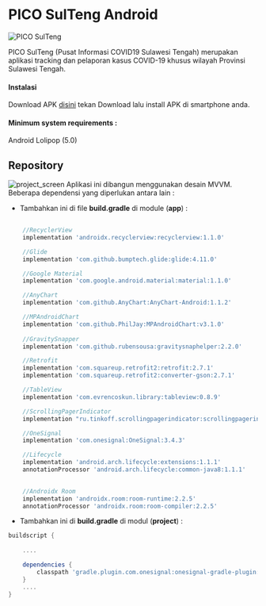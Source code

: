 # PICO SulTeng Android

![PICO SulTeng](https://i.ibb.co/jRtxp9Y/picobar.png)

PICO SulTeng (Pusat Informasi COVID19 Sulawesi Tengah) merupakan aplikasi tracking dan pelaporan kasus COVID-19 khusus wilayah Provinsi Sulawesi Tengah.

#### Instalasi

Download APK [disini](https://banuacoders.com/app/pico) tekan Download lalu install APK di smartphone anda.

#### Minimum system requirements : 
 
Android Lolipop (5.0)



## **Repository**
![project_screen](https://i.ibb.co/6WszgDp/screely-1585480662870.jpg)
Aplikasi ini dibangun menggunakan desain MVVM. Beberapa dependensi yang diperlukan antara lain :

- Tambahkan ini di file **build.gradle** di module (**app**) :

```gradle
    
    //RecyclerView
    implementation 'androidx.recyclerview:recyclerview:1.1.0'

    //Glide
    implementation 'com.github.bumptech.glide:glide:4.11.0'

    //Google Material
    implementation 'com.google.android.material:material:1.1.0'

    //AnyChart
    implementation 'com.github.AnyChart:AnyChart-Android:1.1.2'

    //MPAndroidChart
    implementation 'com.github.PhilJay:MPAndroidChart:v3.1.0'
    
    //GravitySnapper
    implementation 'com.github.rubensousa:gravitysnaphelper:2.2.0'

    //Retrofit
    implementation 'com.squareup.retrofit2:retrofit:2.7.1'
    implementation 'com.squareup.retrofit2:converter-gson:2.7.1'

    //TableView
    implementation 'com.evrencoskun.library:tableview:0.8.9'

    //ScrollingPagerIndicator
    implementation "ru.tinkoff.scrollingpagerindicator:scrollingpagerindicator:1.0.6"

    //OneSignal     
    implementation 'com.onesignal:OneSignal:3.4.3'

    //Lifecycle
    implementation 'android.arch.lifecycle:extensions:1.1.1'
    annotationProcessor 'android.arch.lifecycle:common-java8:1.1.1'

   
    //Androidx Room
    implementation 'androidx.room:room-runtime:2.2.5'
    annotationProcessor 'androidx.room:room-compiler:2.2.5'
```

- Tambahkan ini di **build.gradle** di modul (**project**) :
```gradle
buildscript {
    
    ....    

    dependencies {
        classpath 'gradle.plugin.com.onesignal:onesignal-gradle-plugin:0.12.6'
    }
    ....
}
```